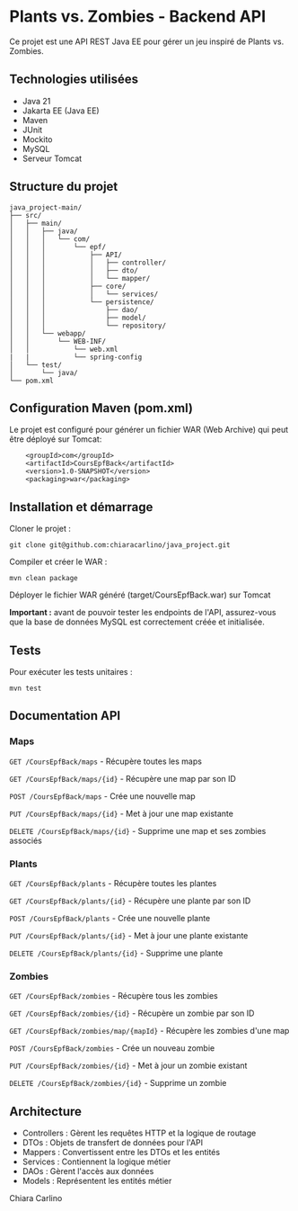# Plants vs. Zombies - Backend API

Ce projet est une API REST Java EE pour gérer un jeu inspiré de Plants vs. Zombies.

## Technologies utilisées

- Java 21
- Jakarta EE (Java EE)
- Maven
- JUnit
- Mockito
- MySQL
- Serveur Tomcat

## Structure du projet

```
java_project-main/
├── src/
│   ├── main/
│   │   ├── java/
│   │   │   └── com/
│   │   │       └── epf/
│   │   │           ├── API/
│   │   │           │   ├── controller/
│   │   │           │   ├── dto/
│   │   │           │   └── mapper/
│   │   │           ├── core/
│   │   │           │   └── services/
│   │   │           └── persistence/
│   │   │               ├── dao/
│   │   │               ├── model/
│   │   │               └── repository/
│   │   └── webapp/
│   │       └── WEB-INF/
│   │           └── web.xml
|   |           └── spring-config
│   └── test/
│       └── java/
└── pom.xml
```

## Configuration Maven (pom.xml)

Le projet est configuré pour générer un fichier WAR (Web Archive) qui peut être déployé sur Tomcat:
```
    <groupId>com</groupId>
    <artifactId>CoursEpfBack</artifactId>
    <version>1.0-SNAPSHOT</version>
    <packaging>war</packaging>
```

## Installation et démarrage

Cloner le projet :
```
git clone git@github.com:chiaracarlino/java_project.git
```

Compiler et créer le WAR :
```
mvn clean package
```
Déployer le fichier WAR généré (target/CoursEpfBack.war) sur Tomcat

**Important :** avant de pouvoir tester les endpoints de l'API, assurez-vous que la base de données MySQL est correctement créée et initialisée.

## Tests

Pour exécuter les tests unitaires :
```
mvn test
```
## Documentation API

### Maps 

`GET /CoursEpfBack/maps` - Récupère toutes les maps

`GET /CoursEpfBack/maps/{id}` - Récupère une map par son ID

`POST /CoursEpfBack/maps` - Crée une nouvelle map

`PUT /CoursEpfBack/maps/{id}` - Met à jour une map existante

`DELETE /CoursEpfBack/maps/{id}` - Supprime une map et ses zombies associés

### Plants 

`GET /CoursEpfBack/plants` - Récupère toutes les plantes

`GET /CoursEpfBack/plants/{id}` - Récupère une plante par son ID

`POST /CoursEpfBack/plants` - Crée une nouvelle plante

`PUT /CoursEpfBack/plants/{id}` - Met à jour une plante existante

`DELETE /CoursEpfBack/plants/{id}` - Supprime une plante

### Zombies 

`GET /CoursEpfBack/zombies` - Récupère tous les zombies

`GET /CoursEpfBack/zombies/{id}` - Récupère un zombie par son ID

`GET /CoursEpfBack/zombies/map/{mapId}` - Récupère les zombies d'une map

`POST /CoursEpfBack/zombies` - Crée un nouveau zombie

`PUT /CoursEpfBack/zombies/{id}` - Met à jour un zombie existant

`DELETE /CoursEpfBack/zombies/{id}` - Supprime un zombie

## Architecture

- Controllers : Gèrent les requêtes HTTP et la logique de routage
- DTOs : Objets de transfert de données pour l'API
- Mappers : Convertissent entre les DTOs et les entités
- Services : Contiennent la logique métier
- DAOs : Gèrent l'accès aux données
- Models : Représentent les entités métier


Chiara Carlino